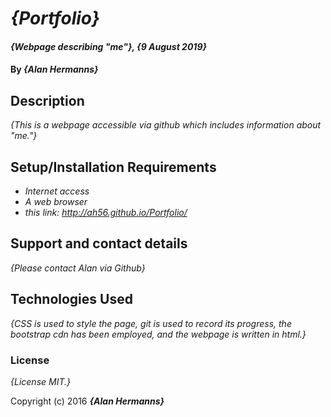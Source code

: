 # _{Portfolio}_

#### _{Webpage describing "me"}, {9 August 2019}_

#### By _**{Alan Hermanns}**_

## Description

_{This is a webpage accessible via github which includes information about "me."}_

## Setup/Installation Requirements

* _Internet access_
* _A web browser_
* _this link: http://ah56.github.io/Portfolio/_

## Support and contact details

_{Please contact Alan via Github}_

## Technologies Used

_{CSS is used to style the page, git is used to record its progress, the bootstrap cdn has been employed, and the webpage is written in html.}_

### License

*{License MIT.}*

Copyright (c) 2016 **_{Alan Hermanns}_**

